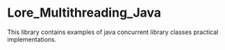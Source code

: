 # Lore_Multithreading_Java

This library contains examples of java concurrent library classes practical implementations.